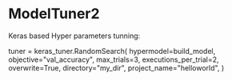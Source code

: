 # ModelTuner2
Keras based Hyper parameters tunning: 

  tuner = keras_tuner.RandomSearch(
      hypermodel=build_model,
      objective="val_accuracy",
      max_trials=3,
      executions_per_trial=2,
      overwrite=True,
      directory="my_dir",
      project_name="helloworld",
  )
